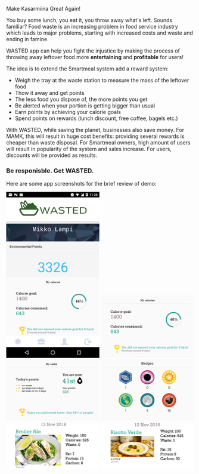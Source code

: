 Make Kasarmiina Great Again!

You buy some lunch, you eat it, you throw away what's left. Sounds familiar? Food waste is an increasing problem in food service industry which leads to major problems, starting with increased costs and waste and ending in famine.

WASTED app can help you fight the injustice by making the process of throwing away leftover food more **entertaining** and **profitable** for users!

The idea is to extend the Smartmeal system add a reward system:
- Weigh the tray at the waste station to measure the mass of the leftover food
- Thow it away and get points
- The less food you dispose of, the more points you get
- Be alerted when your portion is getting bigger than usual
- Earn points by achieving your calorie goals
- Spend points on rewards (lunch discount, free coffee, bagels etc.)

With WASTED, while saving the planet, businesses also save money.
For MAMK, this will result in huge cost benefits: providing several rewards is cheaper than waste disposal. 
For Smartmeal owners, high amount of users will result in popularity of the system and sales increase.
For users, discounts will be provided as results.

<h3>Be responisble. Get WASTED.</h3>


Here are some app screenshots for the brief review of demo: 


<img src ="https://github.com/katerynaCh/HackTheMeal/blob/master/a94kRgErWp4.jpg" width="250"> <img src ="https://github.com/katerynaCh/HackTheMeal/blob/master/background2.png" width="250"> <img src ="https://github.com/katerynaCh/HackTheMeal/blob/master/background3.png" width="250"> <img src ="https://github.com/katerynaCh/HackTheMeal/blob/master/badges2.png" width="250"> <img src ="https://github.com/katerynaCh/HackTheMeal/blob/master/day1.png" width="250"> <img src ="https://github.com/katerynaCh/HackTheMeal/blob/master/day2.png" width="250">

